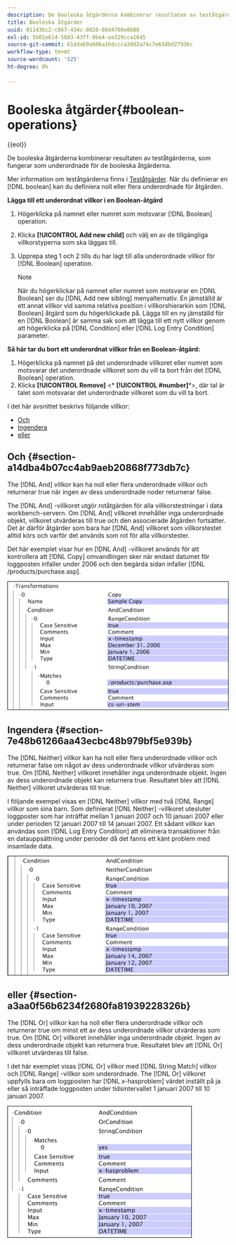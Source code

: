 ```yaml
---
description: De booleska åtgärderna kombinerar resultaten av teståtgärderna, som fungerar som underordnade för de booleska åtgärderna.
title: Booleska åtgärder
uuid: 01143bc2-c867-434c-8028-86d4708e8b80
exl-id: 5b01e614-5603-43ff-9be4-aa329cca1645
source-git-commit: b1dda69a606a16dccca30d2a74c7e63dbd27936c
workflow-type: tm+mt
source-wordcount: '525'
ht-degree: 0%

---
```


# Booleska åtgärder{#boolean-operations}

{{eol}}

De booleska åtgärderna kombinerar resultaten av teståtgärderna, som fungerar som underordnade för de booleska åtgärderna.

Mer information om teståtgärderna finns i [Teståtgärder](../../../../home/c-dataset-const-proc/c-conditions/c-test-ops/c-test-ops.md#concept-c4bf6cb9e7a94cc7ac49ca9b0b1a2144). När du definierar en [!DNL boolean] kan du definiera noll eller flera underordnade för åtgärden.

**Lägga till ett underordnat villkor i en Boolean-åtgärd**

1. Högerklicka på namnet eller numret som motsvarar [!DNL Boolean] operation.
1. Klicka **[!UICONTROL Add new child]** och välj en av de tillgängliga villkorstyperna som ska läggas till.
1. Upprepa steg 1 och 2 tills du har lagt till alla underordnade villkor för [!DNL Boolean] operation.

   >[!NOTE]
   >
   >När du högerklickar på namnet eller numret som motsvarar en [!DNL Boolean] ser du [!DNL Add new sibling] menyalternativ. En jämställd är ett annat villkor vid samma relativa position i villkorshierarkin som [!DNL Boolean] åtgärd som du högerklickade på. Lägga till en ny jämställd för en [!DNL Boolean] är samma sak som att lägga till ett nytt villkor genom att högerklicka på [!DNL Condition] eller [!DNL Log Entry Condition] parameter.

**Så här tar du bort ett underordnat villkor från en Boolean-åtgärd:**

1. Högerklicka på namnet på det underordnade villkoret eller numret som motsvarar det underordnade villkoret som du vill ta bort från det [!DNL Boolean] operation.
1. Klicka **[!UICONTROL Remove]** &lt;* **[!UICONTROL #number]***>, där tal är talet som motsvarar det underordnade villkoret som du vill ta bort.

I det här avsnittet beskrivs följande villkor:

* [Och](../../../../home/c-dataset-const-proc/c-conditions/c-test-ops/c-boolean-ops.md#section-a14dba4b07cc4ab9aeb20868f773db7c)
* [Ingendera](../../../../home/c-dataset-const-proc/c-conditions/c-test-ops/c-boolean-ops.md#section-7e48b61266aa43ecbc48b979bf5e939b)
* [eller](../../../../home/c-dataset-const-proc/c-conditions/c-test-ops/c-boolean-ops.md#section-a3aa0f56b6234f2680fa81939228326b)

## Och {#section-a14dba4b07cc4ab9aeb20868f773db7c}

The [!DNL And] villkor kan ha noll eller flera underordnade villkor och returnerar true när ingen av dess underordnade noder returnerar false.

The [!DNL And] -villkoret utgör rotåtgärden för alla villkorstestningar i data workbench-servern. Om [!DNL And] villkoret innehåller inga underordnade objekt, villkoret utvärderas till true och den associerade åtgärden fortsätter. Det är därför åtgärder som bara har [!DNL And] villkoret som villkorstestet alltid körs och varför det används som rot för alla villkorstester.

Det här exemplet visar hur en [!DNL And] -villkoret används för att kontrollera att [!DNL Copy] omvandlingen sker när endast datumet för loggposten infaller under 2006 och den begärda sidan infaller [!DNL /products/purchase.asp].

![](assets/cfg_Condition_AndCondition.png)

## Ingendera {#section-7e48b61266aa43ecbc48b979bf5e939b}

The [!DNL Neither] villkor kan ha noll eller flera underordnade villkor och returnerar false om något av dess underordnade villkor utvärderas som true. Om [!DNL Neither] villkoret innehåller inga underordnade objekt. Ingen av dess underordnade objekt kan returnera true. Resultatet blev att [!DNL Neither] villkoret utvärderas till true.

I följande exempel visas en [!DNL Neither] villkor med två [!DNL Range] villkor som sina barn. Som definierat [!DNL Neither] -villkoret utesluter loggposter som har inträffat mellan 1 januari 2007 och 10 januari 2007 eller under perioden 12 januari 2007 till 14 januari 2007. Ett sådant villkor kan användas som [!DNL Log Entry Condition] att eliminera transaktioner från en datauppsättning under perioder då det fanns ett känt problem med insamlade data.

![](assets/cfg_Condition_NeitherCondition.png)

## eller {#section-a3aa0f56b6234f2680fa81939228326b}

The [!DNL Or] villkor kan ha noll eller flera underordnade villkor och returnerar true om minst ett av dess underordnade villkor utvärderas som true. Om [!DNL Or] villkoret innehåller inga underordnade objekt. Ingen av dess underordnade objekt kan returnera true. Resultatet blev att [!DNL Or] villkoret utvärderas till false.

I det här exemplet visas [!DNL Or] villkor med [!DNL String Match] villkor och [!DNL Range] -villkor som underordnade. The [!DNL Or] villkoret uppfylls bara om loggposten har [!DNL x-hasproblem] värdet inställt på ja eller så inträffade loggposten under tidsintervallet 1 januari 2007 till 10 januari 2007.

![](assets/cfg_Condition_OrCondition.png)

